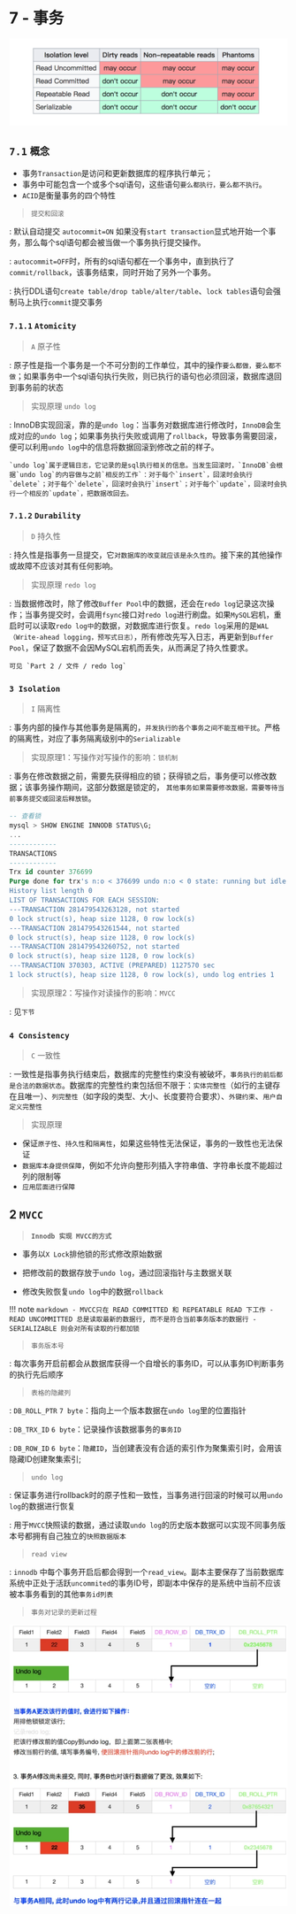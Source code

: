 # 7 - 事务

![](img/isolationlevel.png)

## `7.1` **`概念`**

- 事务`Transaction`是访问和更新数据库的程序执行单元；
- 事务中可能包含一个或多个sql语句，这些语句`要么都执行，要么都不执行`。
 - `ACID`是衡量事务的四个特性

> `提交和回滚`

:	默认自动提交 `autocommit=ON`
	如果没有`start transaction`显式地开始一个事务，那么每个sql语句都会被当做一个事务执行提交操作。

:	`autocommit=OFF`时，所有的sql语句都在一个事务中，直到执行了`commit/rollback`，该事务结束，同时开始了另外一个事务。

: 	执行DDL语句`create table/drop table/alter/table`、`lock tables`语句会强制马上执行`commit`提交事务

### `7.1.1` `Atomicity`

> `A` 原子性

: 原子性是指一个事务是一个不可分割的工作单位，其中的操作`要么都做，要么都不做`；如果事务中一个sql语句执行失败，则已执行的语句也必须回滚，数据库退回到事务前的状态

> 实现原理 `undo log`

:	InnoDB实现回滚，靠的是`undo log`：当事务对数据库进行修改时，`InnoDB`会生成对应的`undo log`；如果事务执行失败或调用了`rollback`，导致事务需要回滚，便可以利用`undo log`中的信息将数据回滚到修改之前的样子。

	`undo log`属于逻辑日志，它记录的是sql执行相关的信息。当发生回滚时，`InnoDB`会根据`undo log`的内容做与之前`相反的工作`：对于每个`insert`，回滚时会执行`delete`；对于每个`delete`，回滚时会执行`insert`；对于每个`update`，回滚时会执行一个相反的`update`，把数据改回去。

### `7.1.2` `Durability`

> `D` 持久性

: 持久性是指事务一旦提交，它`对数据库的改变就应该是永久性的`。接下来的其他操作或故障不应该对其有任何影响。

> 实现原理 `redo log`

:	当数据修改时，除了修改`Buffer Pool`中的数据，还会在`redo log`记录这次操作；当事务提交时，会调用`fsync`接口对`redo log`进行刷盘。如果`MySQL`宕机，重启时可以读取`redo log中`的数据，对数据库进行恢复。`redo log`采用的是`WAL（Write-ahead logging，预写式日志）`，所有修改先写入日志，再更新到`Buffer Pool`，保证了数据不会因MySQL宕机而丢失，从而满足了持久性要求。

 	可见 `Part 2 / 文件 / redo log`

### `3 Isolation`

> `I` 隔离性

: 事务内部的操作与其他事务是隔离的，`并发执行的各个事务之间不能互相干扰`。严格的隔离性，对应了事务隔离级别中的`Serializable`

> 实现原理1：写操作对写操作的影响：`锁机制`

:	事务在修改数据之前，需要先获得相应的锁；获得锁之后，事务便可以修改数据；该事务操作期间，这部分数据是锁定的，	`其他事务如果需要修改数据，需要等待当前事务提交或回滚后释放锁`。

```sql
-- 查看锁
mysql > SHOW ENGINE INNODB STATUS\G;
...
------------
TRANSACTIONS
------------
Trx id counter 376699
Purge done for trx's n:o < 376699 undo n:o < 0 state: running but idle
History list length 0
LIST OF TRANSACTIONS FOR EACH SESSION:
---TRANSACTION 281479543263128, not started
0 lock struct(s), heap size 1128, 0 row lock(s)
---TRANSACTION 281479543261544, not started
0 lock struct(s), heap size 1128, 0 row lock(s)
---TRANSACTION 281479543260752, not started
0 lock struct(s), heap size 1128, 0 row lock(s)
---TRANSACTION 370303, ACTIVE (PREPARED) 1127570 sec
1 lock struct(s), heap size 1128, 0 row lock(s), undo log entries 1
```

> 实现原理2：写操作对读操作的影响：`MVCC`

:	见`下节`

### `4 Consistency`

> `C` 一致性

: 一致性是指事务执行结束后，数据库的完整性约束没有被破坏，`事务执行的前后都是合法的数据状态`。数据库的完整性约束包括但不限于：`实体完整性`（如行的主键存在且唯一）、`列完整性`（如字段的类型、大小、长度要符合要求）、`外键约束`、`用户自定义完整性`

> 实现原理

- 保证`原子性`、`持久性`和`隔离性`，如果这些特性无法保证，事务的一致性也无法保证
- `数据库本身提供保障`，例如不允许向整形列插入字符串值、字符串长度不能超过列的限制等
- `应用层面进行保障`

## **2 `MVCC`**

> **`Innodb 实现 MVCC的方式`**

- 事务以`X Lock`排他锁的形式修改原始数据

- 把修改前的数据存放于`undo log`，通过回滚指针与主数据关联

- 修改失败恢复`undo log`中的数据`rollback`

!!! note
	```markdown
	- MVCC只在 READ COMMITTED 和 REPEATABLE READ 下工作
  	- READ UNCOMMITTED 总是读取最新的数据行, 而不是符合当前事务版本的数据行
	- SERIALIZABLE 则会对所有读取的行都加锁
	```

> `事务版本号`

: 每次事务开启前都会从数据库获得一个自增长的事务ID，可以从事务ID判断事务的执行先后顺序

> `表格的隐藏列`

:  `DB_ROLL_PTR` `7 byte`：指向上一个版本数据在`undo log`里的位置指针

:  `DB_TRX_ID` `6 byte`：记录操作该数据事务的`事务ID`

:  `DB_ROW_ID` `6 byte`：`隐藏ID`，当创建表没有合适的索引作为聚集索引时，会用该隐藏ID创建聚集索引;

> `undo log`

:	保证事务进行rollback时的原子性和一致性，当事务进行回滚的时候可以用`undo log`的数据进行恢复

:	用于`MVCC`快照读的数据，通过读取`undo log`的历史版本数据可以实现不同事务版本号都拥有自己独立的`快照数据版本`

> `read view`

: `innodb` 中每个事务开启后都会得到一个`read_view`。副本主要保存了当前数据库系统中正处于活跃`uncommited`的事务ID号，即副本中保存的是系统中当前不应该被本事务看到的其他`事务id列表`

> `事务对记录的更新过程`

![](img/updateprocess.png)
